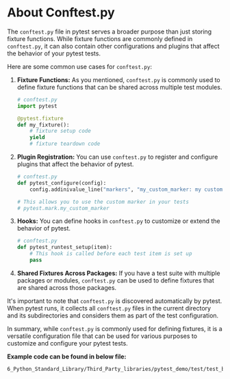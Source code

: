# About Conftest.py

The `conftest.py` file in pytest serves a broader purpose than just
storing fixture functions. While fixture functions are commonly defined
in `conftest.py`, it can also contain other configurations and plugins
that affect the behavior of your pytest tests.

Here are some common use cases for `conftest.py`:

1. **Fixture Functions:** As you mentioned, `conftest.py` is commonly
   used to define fixture functions that can be shared across multiple
   test modules.

    ```python
    # conftest.py
    import pytest

    @pytest.fixture
    def my_fixture():
        # fixture setup code
        yield
        # fixture teardown code
    ```

2. **Plugin Registration:** You can use `conftest.py` to register and
   configure plugins that affect the behavior of pytest.

    ```python
    # conftest.py
    def pytest_configure(config):
        config.addinivalue_line("markers", "my_custom_marker: my custom marker")

    # This allows you to use the custom marker in your tests
    # pytest.mark.my_custom_marker
    ```

3. **Hooks:** You can define hooks in `conftest.py` to customize or
   extend the behavior of pytest.
    ```python
    # conftest.py
    def pytest_runtest_setup(item):
        # This hook is called before each test item is set up
        pass
    ```

4. **Shared Fixtures Across Packages:** If you have a test suite with
   multiple packages or modules, `conftest.py` can be  used to define
   fixtures that are shared across those packages.

It's important to note that `conftest.py` is discovered automatically by
pytest. When pytest runs, it collects all `conftest.py` files in the
current directory and its subdirectories and considers them as part of
the test configuration.

In summary, while `conftest.py` is commonly used for defining fixtures,
it is a versatile configuration file that can be used for various
purposes to customize and configure your pytest tests.

**Example code can be found in below file:**
```commandline
6_Python_Standard_Library/Third_Party_libraries/pytest_demo/test/test_b_shapes_2.py
```